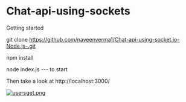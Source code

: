 # Chat-api-using-sockets

Getting started

git clone https://github.com/naveenverma1/Chat-api-using-socket.io-Node.js-.git

npm install


node index.js --- to start

Then take a look at http://localhost:3000/


[![usersget.png](https://i.postimg.cc/TYZ88sNg/usersget.png)](https://postimg.cc/ykXpcLH8)
